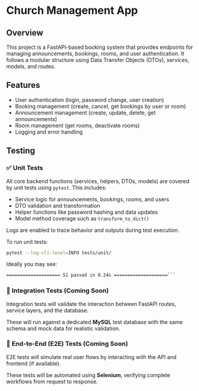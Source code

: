 # Church Management App

## Overview

This project is a FastAPI-based booking system that provides endpoints for managing announcements, bookings, rooms, and user authentication. It follows a modular structure using Data Transfer Objects (DTOs), services, models, and routes.

## Features

- User authentication (login, password change, user creation)
- Booking management (create, cancel, get bookings by user or room)
- Announcement management (create, update, delete, get announcements)
- Room management (get rooms, deactivate rooms)
- Logging and error handling

## Testing

### ✅ Unit Tests

All core backend functions (services, helpers, DTOs, models) are covered by unit tests using `pytest`. This includes:
- Service logic for announcements, bookings, rooms, and users
- DTO validation and transformation
- Helper functions like password hashing and data updates
- Model method coverage such as `transform_to_dict()`

Logs are enabled to trace behavior and outputs during test execution.

To run unit tests:
```bash
pytest --log-cli-level=INFO tests/unit/
```

Ideally you may see:
```bash
==================== 51 passed in 0.24s ====================```
```

### 🔄 Integration Tests (Coming Soon)
Integration tests will validate the interaction between FastAPI routes, service layers, and the database.

These will run against a dedicated **MySQL** test database with the same schema and mock data for realistic validation.

### 🧪 End-to-End (E2E) Tests (Coming Soon)
E2E tests will simulate real user flows by interacting with the API and frontend (if available).

These tests will be automated using **Selenium**, verifying complete workflows from request to response.